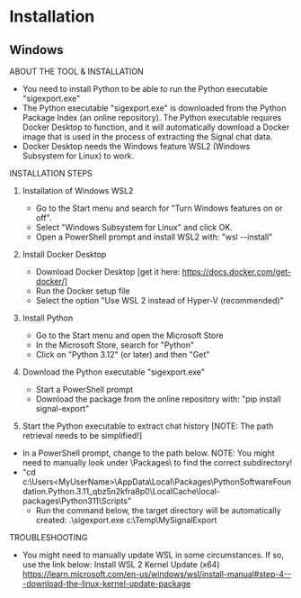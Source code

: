 # Installation

## Windows

ABOUT THE TOOL & INSTALLATION

- You need to install Python to be able to run the Python executable "sigexport.exe"
- The Python executable "sigexport.exe" is downloaded from the Python Package Index (an online repository). The Python executable requires Docker Desktop to function, and it will automatically download a Docker image that is used in the process of extracting the Signal chat data.
- Docker Desktop needs the Windows feature WSL2 (Windows Subsystem for Linux) to work.

INSTALLATION STEPS

1. Installation of Windows WSL2
	- Go to the Start menu and search for "Turn Windows features on or off".
	- Select "Windows Subsystem for Linux" and click OK.
	- Open a PowerShell prompt and install WSL2 with: "wsl --install"

2. Install Docker Desktop
	- Download Docker Desktop [get it here: https://docs.docker.com/get-docker/]
	- Run the Docker setup file
	- Select the option "Use WSL 2 instead of Hyper-V (recommended)"
	
3. Install Python
	- Go to the Start menu and open the Microsoft Store
	- In the Microsoft Store, search for "Python"
	- Click on "Python 3.12" (or later) and then "Get"
	
4. Download the Python executable "sigexport.exe"
	- Start a PowerShell prompt
	- Download the package from the online repository with: "pip install signal-export"

5. Start the Python executable to extract chat history [NOTE: The path retrieval needs to be simplified!]
  - In a PowerShell prompt, change to the path below. NOTE: You might need to manually look under \Packages\ to find the correct subdirectory!
  - "cd c:\Users\<MyUserName>\AppData\Local\Packages\PythonSoftwareFoundation.Python.3.11_qbz5n2kfra8p0\LocalCache\local-packages\Python311\Scripts\"
	- Run the command below, the target directory will be automatically created:
		.\sigexport.exe c:\Temp\MySignalExport

TROUBLESHOOTING

- You might need to manually update WSL in some circumstances. If so, use the link below:
     Install WSL 2 Kernel Update (x64)
     https://learn.microsoft.com/en-us/windows/wsl/install-manual#step-4---download-the-linux-kernel-update-package

    
